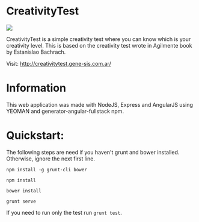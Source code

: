 CreativityTest
==============

![](http://goo.gl/WPYr8Y)

CreativityTest is a simple creativity test where you can know which is your creativity level. This is based on the creativity test wrote in Agilmente book by Estanislao Bachrach. 

Visit: http://creativitytest.gene-sis.com.ar/

Information
============== 

This web application was made with NodeJS, Express and AngularJS using YEOMAN and generator-angular-fullstack npm.

Quickstart:
==============

The following steps are need if you haven't grunt and bower installed. Otherwise, ignore the next first line.

`npm install -g grunt-cli bower`

`npm install`

`bower install`

`grunt serve`

If you need to run only the test run `grunt test`.
